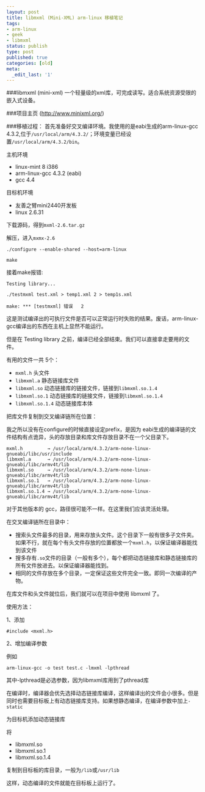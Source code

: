 ```yaml
---
layout: post
title: libmxml (Mini-XML) arm-linux 移植笔记
tags:
- arm-linux
- geek
- libmxml
status: publish
type: post
published: true
categories: [old]
meta:
  _edit_last: '1'
---
```

###libmxml (mini-xml)
一个轻量级的xml库，可完成读写。适合系统资源受限的嵌入式设备。

###项目主页
(http://www.minixml.org/)

###移植过程：
首先准备好交叉编译环境。我使用的是eabi生成的arm-linux-gcc 4.3.2,位于`/usr/local/arm/4.3.2/`；环境变量已经设置`/usr/local/arm/4.3.2/bin`。

主机环境

* linux-mint 8 i386
* arm-linux-gcc 4.3.2 (eabi)
* gcc 4.4

目标机环境

* 友善之臂mini2440开发板
* linux 2.6.31

下载源码，得到`mxml-2.6.tar.gz`

解压，进入`mxmx-2.6`

    ./configure --enable-shared --host=arm-linux

    make

接着make报错:

    Testing library... 

    ./testmxml test.xml > temp1.xml 2 > temp1s.xml 

    make: *** [testmxml] 错误   2 

这是测试编译出的可执行文件是否可以正常运行时失败的结果。废话，arm-linux-gcc编译出的东西在主机上显然不能运行。 

但是在 Testing library 之前，编译已经全部结束。我们可以直接拿走要用的文件。 

 
 

有用的文件一共  5个： 

* `mxml.h` 头文件  
* `libmxml.a` 静态链接库文件  
* `libmxml.so` 动态链接库的链接文件，链接到`libmxml.so.1.4`  
* `libmxml.so.1` 动态链接库的链接文件，链接到`libmxml.so.1.4` 
* `libmxml.so.1.4` 动态链接库本体  


把库文件复制到交叉编译链所在位置： 

我之所以没有在configure的时候直接设定prefix，是因为  eabi生成的编译链的文件结构有点诡异，头的存放目录和库文件存放目录不在一个父目录下。 

    mxml.h         → /usr/local/arm/4.3.2/arm-none-linux-gnueabi/libc/usr/include
    libmxml.a      → /usr/local/arm/4.3.2/arm-none-linux-gnueabi/libc/armv4t/lib
    libmxml.so     → /usr/local/arm/4.3.2/arm-none-linux-gnueabi/libc/armv4t/lib  
    libmxml.so.1   → /usr/local/arm/4.3.2/arm-none-linux-gnueabi/libc/armv4t/lib  
    libmxml.so.1.4 → /usr/local/arm/4.3.2/arm-none-linux-gnueabi/libc/armv4t/lib  

对于其他版本的  gcc，路径很可能不一样。在这里我们应该灵活处理。 

在交叉编译链所在目录中： 

* 搜索头文件最多的目录，用来存放头文件。这个目录下一般有很多子文件夹。如果不行，就在每个有头文件存放的位置都放一个`mxml.h`，以保证编译器能找到该文件   
* 搜多存有`.so`文件的目录（一般有多个），每个都把动态链接库和静态链接库的所有文件放进去。以保证编译器能找到。   
* 相同的文件存放在多个目录，一定保证这些文件完全一致。即同一次编译的产物。  

在库文件和头文件就位后，我们就可以在项目中使用 libmxml 了。 

使用方法： 

1、添加  
 
    #include <mxml.h>

2、增加编译参数 

例如 

    arm-linux-gcc -o test test.c -lmxml -lpthread  

其中-lpthread是必选参数，因为libmxml库用到了pthread库 

在编译时，编译器会优先选择动态链接库编译，这样编译出的文件会小很多。但是同时也需要目标板上有动态链接库支持。如果想静态编译，在编译参数中加上`-static`

为目标机添加动态链接库 

将 

* libmxml.so  
* libmxml.so.1  
* libmxml.so.1.4  

复制到目标板的库目录，一般为`/lib`或`/usr/lib` 

这样，动态编译的文件就能在目标板上运行了。 
